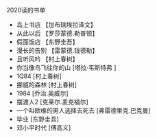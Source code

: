 2020读的书单

*  岛上书店  【加布瑞埃拉泽文】
*  从此以后 【罗莎蒙德.勒普顿】
* 假面饭店 【东野圭吾】
* 漫长的告别  【雷蒙德.钱德勒】
* 且听风吟 【村上春树】
*  你当像鸟飞往你的山 [塔拉·韦斯特弗 ]
*  1Q84 [村上春树]
*  挪威的森林 [村上春树]
*  1984     [乔治.奥威尔]  
*  摆渡人2   [克莱尔.麦克福尔]
*  一个叫欧维的男人选择去死去 [弗雷德里克.巴克曼]      
*  毕业       [东野圭吾]
*  邓小平时代       [傅高义]
